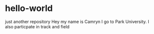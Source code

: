 # hello-world
just another repository
Hey my name is Camryn I go to Park University.
I also particpate in track and field
